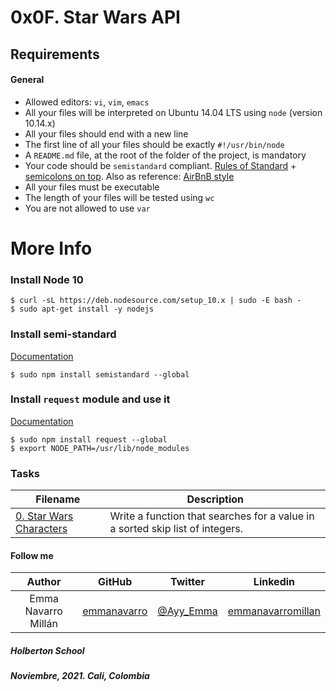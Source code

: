 # 0x0F. Star Wars API

## Requirements
#### General
<ul>
    <li>Allowed editors: <code>vi</code>, <code>vim</code>, <code>emacs</code></li>
    <li>All your files will be interpreted on Ubuntu 14.04 LTS using <code>node</code> (version 10.14.x)</li>
    <li>All your files should end with a new line</li>
    <li>The first line of all your files should be exactly <code>#!/usr/bin/node</code></li>
    <li>A <code>README.md</code> file, at the root of the folder of the project, is mandatory</li>
    <li>Your code should be <code>semistandard</code> compliant. <a href="/rltoken/7fwr0AM1Ph_2YpibFmY3wA" title="Rules of Standard" target="_blank">Rules of Standard</a> + <a href="/rltoken/s5n5IBBMZqfuk62xeimYrg" title="semicolons on top" target="_blank">semicolons on top</a>. Also as reference: <a href="/rltoken/nTwC1UjurAXd9SajmXhb2w" title="AirBnB style" target="_blank">AirBnB style</a></li>
    <li>All your files must be executable</li>
    <li>The length of your files will be tested using <code>wc</code></li>
    <li>You are not allowed to use <code>var</code></li>
</ul>


# More Info
<h3>Install Node 10</h3>
<pre><code>$ curl -sL https://deb.nodesource.com/setup_10.x | sudo -E bash -
$ sudo apt-get install -y nodejs
</code></pre>

<h3>Install semi-standard</h3>
<p><a href="/rltoken/s5n5IBBMZqfuk62xeimYrg" title="Documentation" target="_blank">Documentation</a></p>
<pre><code>$ sudo npm install semistandard --global
</code></pre>

<h3>Install <code>request</code> module and use it</h3>
<p><a href="/rltoken/-XDycLgGLJXzwsj9cZGFUw" title="Documentation" target="_blank">Documentation</a></p>
<pre><code>$ sudo npm install request --global
$ export NODE_PATH=/usr/lib/node_modules
</code></pre>

### Tasks

| **Filename** | **Description** |
|---|---|
| [0. Star Wars Characters](./0-starwars_characters.js) | Write a function that searches for a value in a sorted skip list of integers. |


#### Follow me

| Author | GitHub | Twitter | Linkedin |
| :---: | :---: | :---: | :---: |
| Emma Navarro Millán | [emmanavarro](https://github.com/emmanavarro) | [@Ayy_Emma](https://twitter.com/Ayy_Emma) | [emmanavarromillan](https://www.linkedin.com/in/emmanavarromillan) |


##### Holberton School
##### Noviembre, 2021. Cali, Colombia
